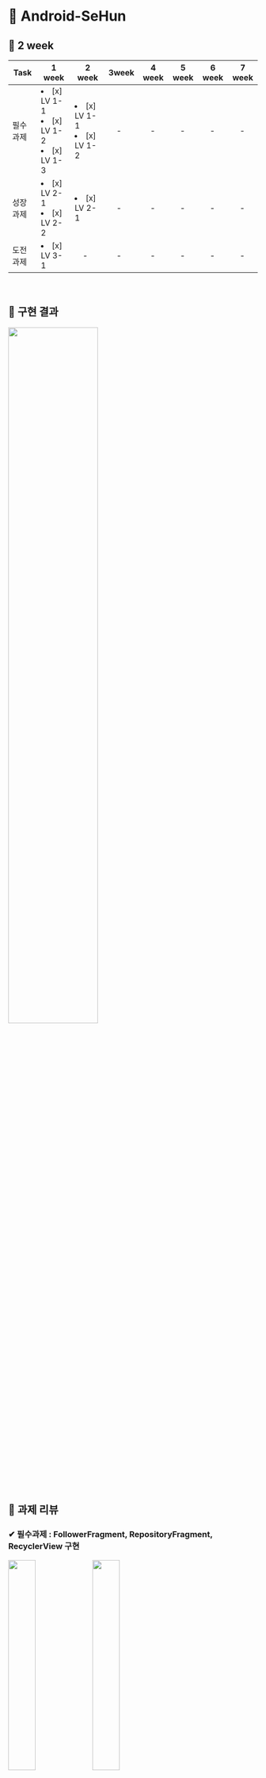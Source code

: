 # &#128154; Android-SeHun

## &#128204; 2 week

| Task           |1 week|2 week|3week|4 week|5 week|6 week|7 week|
|----------------|---------------|---------------|----------------|-----------|-----------|-----------|-----------|
| 필수 과제 | <li> [x] LV 1-1</li><li> [x] LV 1-2</li><li> [x] LV 1-3</li> | <li> [x] LV 1-1</li><li> [x] LV 1-2</li>|　-|　-|　-|　-|　-|
| 성장 과제 | <li> [x] LV 2-1</li><li> [x] LV 2-2</li> | <li> [x] LV 2-1</li>|　-|　-|　-|　-|　-|
| 도전 과제 | <li> [x] LV 3-1</li> |　-|　-|　-|　-|　-|　-|

<br/>

## &#128204; 구현 결과

<img src="https://user-images.githubusercontent.com/81347125/167109903-d18f55f1-ec5f-4558-a3ad-17d20706f196.gif" width="60%"> 
<br>

## &#128204; 과제 리뷰

### &#10004; 필수과제 : FollowerFragment, RepositoryFragment, RecyclerView 구현

<img src="https://user-images.githubusercontent.com/81347125/167101051-5d32e5c2-41f0-445a-981d-0727276ceae6.png" width = "33%"> <img src="https://user-images.githubusercontent.com/81347125/167101048-0037fd6b-d06f-4cc6-8ec8-44d387a2eff2.png" width = "33%"> <img src="https://user-images.githubusercontent.com/81347125/167101046-1126c3d9-8361-438e-8680-efe5c4dafbc3.png" width="33%">
<br>

#### 1. Activity에 Fragment 배치하기

> 1. HomeActivity.xml에 FragmentContainerView 배치

 ``` kotlin
 <androidx.fragment.app.FragmentContainerView
     android:layout_width="wrap_content"
     android:layout_height="wrap_content" />
 ```

> 2. Fragment 2개 생성 후, HomeActivity와 Fragment 연동

 ``` kotlin
 private fun initTransactionEvent() {
     val followerFragment = FollowerFragment()
     val repositoryFragment = RepositoryFragment()
     ...
    }
 ```

> 3. FollowerFragment 디폴트로 설정

 ``` kotlin
supportFragmentManager.beginTransaction().add(R.id.fcv_home_swaplist, followerFragment).commit()
 ```

> 4. 버튼 분기 처리

 ``` kotlin
with(binding) {
    btnHomeFollowerlist.setOnClickListener {
        supportFragmentManager.beginTransaction().replace(
            R.id.fcv_home_swaplist,
            followerFragment
        ).commit()
    }

    btnHomeRepositorylist.setOnClickListener {
        supportFragmentManager.beginTransaction().replace(
            R.id.fcv_home_swaplist,
            repositoryFragment
        ).commit()
    }
}
 ```

#### 2. RecyclerView 구현하기

> 1. FollowerFragment.xml에 RecyclerView 배치(RepositoryFragment 동일)

 ``` kotlin
 <androidx.recyclerview.widget.RecyclerView
     android:layout_width="match_parent"
     android:layout_height="match_parent"
     app:layoutManager="androidx.recyclerview.widget.LinearLayoutManager" />
 ```

> 2. RecyclerView에 들어갈 item_follower.xml 추가 및 디자인

 ``` kotlin
 <androidx.constraintlayout.widget.ConstraintLayout
     android:layout_width="match_parent"
     android:layout_height="wrap_content">
     ...
 </androidx.constraintlayout.widget.ConstraintLayout>
 ```

> 3. item_follower.xml에 루트를 layout으로 수정, data 태그 추가 및 variable 설정

 ``` kotlin
<?xml version="1.0" encoding="utf-8"?>
<layout xmlns:android="http://schemas.android.com/apk/res/android"
    xmlns:app="http://schemas.android.com/apk/res-auto">

    <data>

        <variable
            name="follower"
            type="com.example.sehun.data.local.HomeFragmentData" />
    </data>

    <androidx.constraintlayout.widget.ConstraintLayout
        android:layout_width="match_parent"
        android:layout_height="wrap_content">
        
        <TextView
            android:text="@{follower.name}" />

        <TextView
            android:text="@{follower.introduce}" />
    </androidx.constraintlayout.widget.ConstraintLayout>
</layout>
 ```

> 4. DataClass 추가

 ``` kotlin
data class HomeFragmentData(
    val name: String,
    val introduce: String
)
 ```

> 5. RecyclerView Adapter 추가

 ``` kotlin
class FollowerAdapter(private val itemClick: (HomeFragmentData) -> Unit) :
    RecyclerView.Adapter<FollowerAdapter.FollowerViewHolder>() {
    val itemList = mutableListOf<HomeFragmentData>()

    override fun onCreateViewHolder(parent: ViewGroup, viewType: Int): FollowerViewHolder {
        val binding = ItemFollowerListBinding.inflate(
            LayoutInflater.from(parent.context), parent, false
        )
        return FollowerViewHolder(binding, itemClick)
    }

    override fun onBindViewHolder(holder: FollowerViewHolder, position: Int) {
        holder.onBind(itemList[position])
    }

    override fun getItemCount(): Int = itemList.size

    class FollowerViewHolder(
        private val binding: ItemFollowerListBinding,
        private val itemClick: (HomeFragmentData) -> Unit
    ) : RecyclerView.ViewHolder(binding.root) {

        fun onBind(data: HomeFragmentData) {
            binding.follower = data
            binding.root.setOnClickListener {
                itemClick(data)
            }
        }
    }
}
 ```

> 6. RecyclerView 연동

 ``` kotlin
private fun initMainAdapter() {
    binding.rvFollowerList.adapter = followerAdapter
}
 ```

> 7. FollowerFragment에서 RecyclerView item에 데이터 삽입

 ``` kotlin
private fun addItemList() {
    followerAdapter.itemList.addAll(
        listOf<HomeFragmentData>(
            HomeFragmentData("권용민", "1111"),
            HomeFragmentData("김세훈", "2222"),
            HomeFragmentData("이종찬", "3333"),
            HomeFragmentData("이혜빈", "4444"),
            HomeFragmentData("최정원", "5555")
        )
    )
}
 ```

> 8. RepositoryFragment의 RecyclerView는 Grid Layout으로 디자인

 ``` kotlin
 app:layoutManager="androidx.recyclerview.widget.GridLayoutManager"        
 ```

#### 3. 텍스트 보기 제한하기

> ellipsize 속성 추가, 텍스트가 잘릴 시 '...'로 표기

 ``` kotlin
 android:ellipsize="end"
 ```

> maxLines 속성 추가, 텍스트 최대 1줄 표기

 ``` kotlin
 android:maxLines="1"
 ```

---

### &#10004; 성장과제 : Intent 전달, RecyclerView item Event 및 ItemDecoration 구현

<img src="https://user-images.githubusercontent.com/81347125/167101041-465064d0-2caa-4178-8149-93db80038127.png" width = "33%"> <img src="https://user-images.githubusercontent.com/81347125/167101036-348e2e96-9e72-4840-92d0-2a7e353d02b3.png" width = "33%"> <img src="https://user-images.githubusercontent.com/81347125/167101026-f49cff09-7b41-42d4-b81d-e8d999aa6edc.png" width="33%">
<br>

#### 1. RecyclerView 아이템 클릭 시, 해당 아이템의 이름과 설명 값을 DetailActivity에서 보여주기

> 1. FollowerAdapter의 viewHolder 클래스 내부 onBind함수에 아이템 클릭리스너 구현
 
 ``` kotlin
fun onBind(data: HomeFragmentData) {
    binding.follower = data
    binding.root.setOnClickListener {
        itemClick(data)
    }
}
 ```

> 2. FollowerFragment에서 putExtra를 이용해, Intent에 값을 담고 넘겨줌

 ``` kotlin
private fun getInfo() {
    followerAdapter = FollowerAdapter {
        val intent = Intent(requireContext(), DetailActivity::class.java)
        intent.apply {
            putExtra("name", it.name)
            putExtra("introduce", it.introduce)
        }
        startActivity(intent)
    }
}
 ```

> 3. Intent 값을 받고, 텍스트 뷰 세팅

 ``` kotlin
private fun setInfo() {
    val name = intent.getStringExtra("name")
    val intro = intent.getStringExtra("introduce")
    binding.tvDetailName.text = name.toString()
    binding.tvDetailDetailintro.text = intro.toString()
}
 ```

---

### &#10004; 도전과제 : 보일러 플레이트 코드 및 notifyDataSetChanged 개선방안

<img src="https://user-images.githubusercontent.com/81347125/167100998-7f1b1e02-c798-43c4-9a42-736913aa13b6.png" width = "33%"> <img src="https://user-images.githubusercontent.com/81347125/167100964-20953aef-21e9-43a0-961d-5bff0e6e4f07.png" width = "33%"> 
<br>

---

## &#128204; 추가자료

#### 1. RecyclerView 더 [알아보기](https://s2ehun.tistory.com/)

#### 2. notifyDataSetChanged 더 [알아보기](https://s2ehun.tistory.com/)

